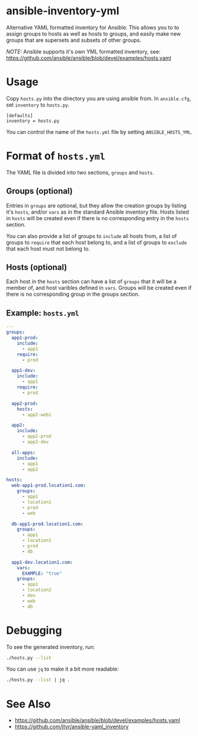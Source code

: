 # ansible-inventory-yml
Alternative YAML formatted inventory for Ansible. This allows you to to assign groups to hosts as well as hosts to groups, and easily make new groups that are supersets and subsets of other groups.

*NOTE:* Ansible supports it's own YML formatted inventory, see: https://github.com/ansible/ansible/blob/devel/examples/hosts.yaml

# Usage
Copy `hosts.py` into the directory you are using ansible from.  In `ansible.cfg`, set `inventory` to `hosts.py`.

```
[defaults]
inventory = hosts.py
```

You can control the name of the `hosts.yml` file by setting `ANSIBLE_HOSTS_YML`.

# Format of `hosts.yml`

The YAML file is divided into two sections, `groups` and `hosts`.

## Groups (optional)
Entries in `groups` are optional, but they allow the creation groups by listing it's `hosts`, and/or `vars` as in the standard Ansible inventory file.  Hosts listed in `hosts` will be created even if there is no corresponding entry in the `hosts` section.

You can also provide a list of groups to `include` all hosts from, a list of groups to `require` that each host belong to, and a list of groups to `exclude` that each host must not belong to.

## Hosts (optional)
Each host in the `hosts` section can have a list of `groups` that it will be a member of, and host varibles defined in `vars`.  Groups will be created even if there is no corresponding group in the groups section.

## Example: `hosts.yml`
```yaml
---
groups:
  app1-prod:
    include:
      - app1
    require:
      - prod

  app1-dev:
    include:
      - app1
    require:
      - prod

  app2-prod:
    hosts:
      - app2-web1

  app2:
    include:
      - app2-prod
      - app2-dev

  all-apps:
    include:
      - app1
      - app2

hosts:
  web-app1-prod.location1.com:
    groups:
      - app1
      - location1
      - prod
      - web

  db-app1-prod.location1.com:
    groups:
      - app1
      - location1
      - prod
      - db

  app1-dev.location1.com:
    vars:
      EXAMPLE: "true"
    groups:
      - app1
      - location2
      - dev
      - web
      - db
```

# Debugging

To see the generated inventory, run:
``` bash
./hosts.py --list
```

You can use `jq` to make it a bit more readable:
``` bash
./hosts.py --list | jq .
```


# See Also
- https://github.com/ansible/ansible/blob/devel/examples/hosts.yaml
- https://github.com/jtyr/ansible-yaml_inventory
